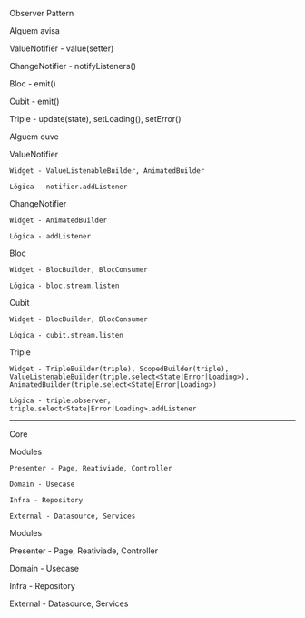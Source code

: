 Observer Pattern

Alguem avisa

  ValueNotifier - value(setter)

  ChangeNotifier - notifyListeners()

  Bloc - emit()

  Cubit - emit()

  Triple - update(state), setLoading(), setError()

Alguem ouve

  ValueNotifier

    Widget - ValueListenableBuilder, AnimatedBuilder

    Lógica - notifier.addListener

  ChangeNotifier

    Widget - AnimatedBuilder

    Lógica - addListener

  Bloc

    Widget - BlocBuilder, BlocConsumer

    Lógica - bloc.stream.listen

  Cubit

    Widget - BlocBuilder, BlocConsumer

    Lógica - cubit.stream.listen

  Triple

    Widget - TripleBuilder(triple), ScopedBuilder(triple), ValueListenableBuilder(triple.select<State|Error|Loading>), AnimatedBuilder(triple.select<State|Error|Loading>)

    Lógica - triple.observer, triple.select<State|Error|Loading>.addListener

---

Core

  Modules

    Presenter - Page, Reativiade, Controller

    Domain - Usecase

    Infra - Repository

    External - Datasource, Services

Modules

  Presenter - Page, Reativiade, Controller

  Domain - Usecase

  Infra - Repository

  External - Datasource, Services


 